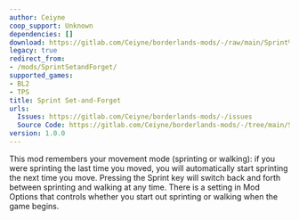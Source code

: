```yaml
---
author: Ceiyne
coop_support: Unknown
dependencies: []
download: https://gitlab.com/Ceiyne/borderlands-mods/-/raw/main/Sprint%20Set-and-Forget/Sprint_Set-and-Forget.zip?inline=false
legacy: true
redirect_from:
- /mods/SprintSetandForget/
supported_games:
- BL2
- TPS
title: Sprint Set-and-Forget
urls:
  Issues: https://gitlab.com/Ceiyne/borderlands-mods/-/issues
  Source Code: https://gitlab.com/Ceiyne/borderlands-mods/-/tree/main/Sprint%20Set-and-Forget
version: 1.0.0
---
```

This mod remembers your movement mode (sprinting or walking): if you were sprinting the last time you moved, you will automatically start sprinting the next time you move. Pressing the Sprint key will switch back and forth between sprinting and walking at any time. There is a setting in Mod Options that controls whether you start out sprinting or walking when the game begins.
